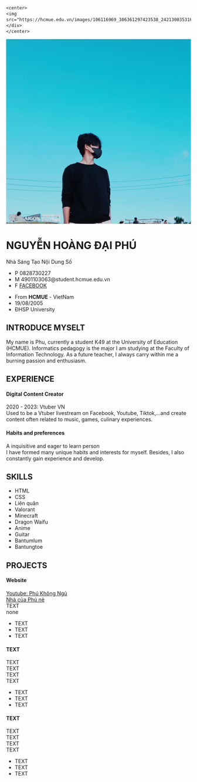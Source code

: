 
<html lang="en">
<head>
    <meta charset="UTF-8">
    <meta http-equiv="X-UA-Compatible" content="IE=edge">
    <meta name="viewport" content="width=device-width, initial-scale=1.0">
    <link rel="stylesheet" href="style.css">
    <link rel="stylesheet" href="https://cdnjs.cloudflare.com/ajax/libs/font-awesome/6.2.1/css/all.min.css">
    
    <center>
    <img src="https://hcmue.edu.vn/images/106116969_306361297423538_2421300353161578289_n.png"></div>
    </center>
</head>    
<body>
    <div class="container">
       <div class="avatar">
        <img src="ảnh ngầu.jpg" alt="">
       </div>
       <div class="name">
            <h1>NGUYỄN HOÀNG ĐẠI PHÚ</h1>
            <div class="specialize">Nhà Sáng Tạo Nội Dung Số</div>
            <ul class="contact">
                <li>
                    <span>P</span> 0828730227
                </li>
                <li>
                    <span>M</span> 4901103063@student.hcmue.edu.vn
                </li>
                <li>
                    <span>F</span> <a href="https://www.facebook.com/puespuas/" target="_blank">FACEBOOK</a>
                </li>
            </ul>
       </div>
       <div class="info">
            <ul>
                <li>From <b>HCMUE</b> - VietNam</li>
                <li>19/08/2005</li>
                <li>ĐHSP University</li>
            </ul>
       </div>
       <div class="intro">
        <h2>INTRODUCE MYSELT</h2>
        My name is Phu, currently a student K49 at the University of Education (HCMUE). Informatics pedagogy is the major I am studying at the Faculty of Information Technology. As a future teacher, I always carry within me a burning passion and enthusiasm.
       </div>
       <div class="experience">
        <h2>EXPERIENCE</h2>
        <div class="item">
            <h4>Digital Content Creator</h4>
            <div class="time">
               <span>2020 - 2023:</span>
               <span>Vtuber VN</span>
            </div>
            <div class="des">
                Used to be a Vtuber livestream on Facebook, Youtube, Tiktok,...and create content often related to music, games, culinary experiences.
            </div>
        </div>
            <div class="item">
                <h4>Habits and preferences</h4>
                <div class="time">
                   <span></span>    
                   <span>A inquisitive and eager to learn person    </span>
                </div>
                <div class="des">
                    I have formed many unique habits and interests for myself. Besides, I also constantly gain experience and develop.
                </div>
            </div>
            <h2 class="skills">
                SKILLS
            </h2>
            <ul>
                <li>HTML</li>
                <li>CSS</li>
                <li>Liên quân</li>
                <li>Valorant</li>
                <li>Minecraft</li>
                <li>Dragon Waifu</li>
                <li>Anime</li>
                <li>Guitar</li>
                <li>Bantumlum</li>
                <li>Bantungtoe</li>
            </ul>
       </div>
       <div class="project">
        <h2>PROJECTS</h2>
        <div class="item">
            <h4>Website</h4>
            <div class="web">
                <a href="https://www.youtube.com/@phukhongngu4576" target="_blank">Youtube: Phú Không Ngủ</a>
            </div>
            <div class="web">
                <a href=" https://discord.gg/Cz9X2kE2tE" target="_blank">Nhà của Phú nè</a>
            </div>
            <div class="location">
                TEXT
            </div>
            <div class="des">
                none
                <ul>
                    <li>TEXT</li>
                    <li>TEXT</li>
                    <li>TEXT</li>
                </ul>
            </div>
        </div>
        <div class="item">
            <h4>TEXT</h4>
            <div class="time">
                TEXT
            </div>
            <div class="web">
                TEXT
            </div>
            <div class="location">
                TEXT
            </div>
            <div class="des">
                TEXT
                <ul>
                    <li>TEXT</li>
                    <li>TEXT</li>
                    <li>TEXT</li>
                </ul>
            </div>
        </div>
        <div class="item">
            <h4>TEXT</h4>
            <div class="time">
               TEXT
            </div>
            <div class="web">
               TEXT
            </div>
            <div class="location">
                TEXT
            </div>
            <div class="des">
                TEXT
                <ul>
                    <li>TEXT</li>
                    <li>TEXT</li>
                    <li>TEXT</li>
                </ul>
            </div>
        </div>
